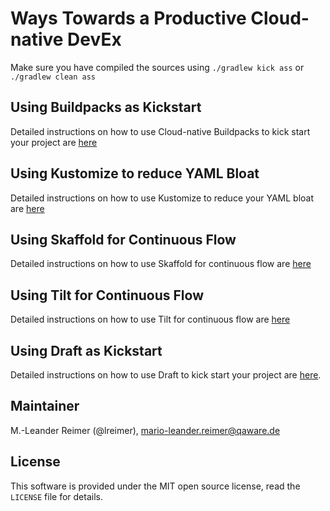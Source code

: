 # Ways Towards a Productive Cloud-native DevEx

Make sure you have compiled the sources using `./gradlew kick ass` or `./gradlew clean ass` 

## Using Buildpacks as Kickstart

Detailed instructions on how to use Cloud-native Buildpacks to kick start your project are [here](buildpacks.md) 

## Using Kustomize to reduce YAML Bloat

Detailed instructions on how to use Kustomize to reduce your YAML bloat are [here](kustomize.md)

## Using Skaffold for Continuous Flow

Detailed instructions on how to use Skaffold for continuous flow are [here](skaffold.md)

## Using Tilt for Continuous Flow

Detailed instructions on how to use Tilt for continuous flow are [here](tilt.md)

## Using Draft as Kickstart

Detailed instructions on how to use Draft to kick start your project are [here](draft.md). 

## Maintainer

M.-Leander Reimer (@lreimer), <mario-leander.reimer@qaware.de>

## License

This software is provided under the MIT open source license, read the `LICENSE`
file for details.
